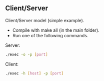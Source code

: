 
## Client/Server
Client/Server model (simple example).

* Compile with make all (in the main folder).
* Run one of the following commands.
  
Server:
```bash
./exec -o -p [port]
```
Client:
```bash
./exec -h [host] -p [port]
```

